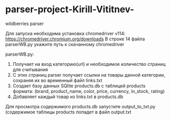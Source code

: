 # parser-project-Kirill-Vititnev-
wildberries parser

Для запуска необходима установка chromedriver v114:
https://chromedriver.chromium.org/downloads 
В строке 14 файла parserWB.py укажите путь к скачанному chromedriver

parserWB.py:
1) Получает на вход категорию(url) и необходимое количество страниц для считывания
2) С этих страниц parser получает ссылки на товары данной категории, сохраняя их во временный файл links.txt
3) Создает базу данных SQlite products.db  с таблицей products формата: (brand, product_name, color, price, currency, in_stock, rating)
4) Добавляет каждый товар из links.txt в products.db

Для просмотра содержимого products.db запустите output_to_txt.py (содержимое таблицы products попадет в файл output.txt
